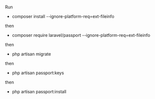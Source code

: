 
Run 

* composer install --ignore-platform-req=ext-fileinfo 

then 

* composer require laravel/passport --ignore-platform-req=ext-fileinfo 

then 

* php artisan migrate

then 

* php artisan passport:keys

then 

* php artisan passport:install


